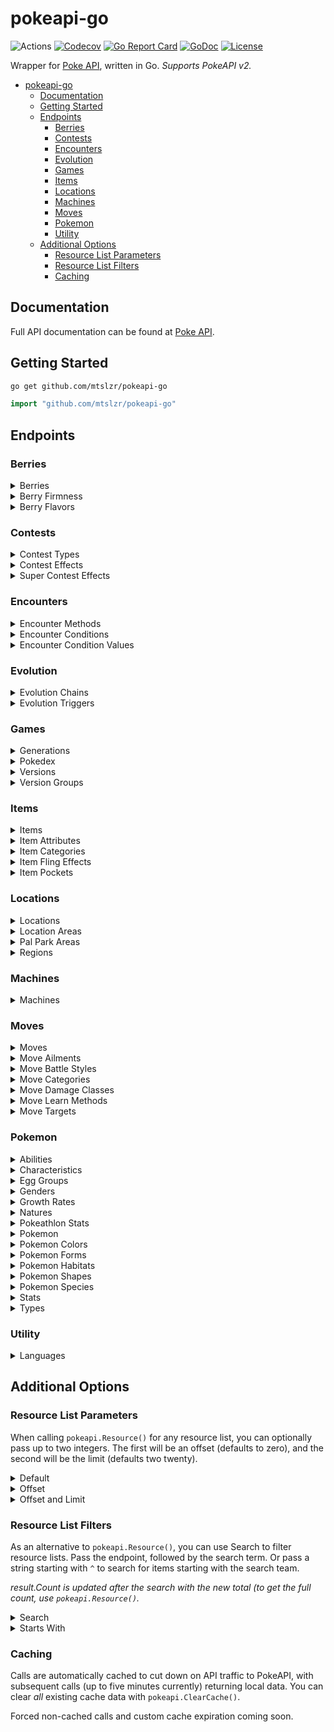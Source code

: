# pokeapi-go
![Actions](https://github.com/mtslzr/pokeapi-go/workflows/Actions/badge.svg)
[![Codecov](https://img.shields.io/codecov/c/github/mtslzr/pokeapi-go.svg?style=flat)](https://codecov.io/gh/mtslzr/pokeapi-go)
[![Go Report Card](https://goreportcard.com/badge/github.com/mtslzr/pokeapi-go?style=flat)](https://goreportcard.com/report/github.com/mtslzr/pokeapi-go)
[![GoDoc](https://img.shields.io/badge/go-documentation-blue.svg?style=flat)](http://godoc.org/github.com/mtslzr/pokeapi-go)
[![License](https://img.shields.io/badge/license-mit-blue.svg?style=flat)](https://raw.githubusercontent.com/mtslzr/pokeapi-go/master/LICENSE)

Wrapper for [Poke API](https://pokeapi.co), written in Go. *Supports PokeAPI v2.*

- [pokeapi-go](#pokeapi-go)
  - [Documentation](#Documentation)
  - [Getting Started](#Getting-Started)
  - [Endpoints](#Endpoints)
    - [Berries](#Berries)
    - [Contests](#Contests)
    - [Encounters](#Encounters)
    - [Evolution](#Evolution)
    - [Games](#Games)
    - [Items](#Items)
    - [Locations](#Locations)
    - [Machines](#Machines)
    - [Moves](#Moves)
    - [Pokemon](#Pokemon)
    - [Utility](#Utility)
  - [Additional Options](#Additional-Options)
    - [Resource List Parameters](#Resource-List-Parameters)
    - [Resource List Filters](#Resource-List-Filters)
    - [Caching](#Caching)

## Documentation

Full API documentation can be found at [Poke API](https://pokeapi.co/docs/v2.html).

## Getting Started

```bash
go get github.com/mtslzr/pokeapi-go
```

```go
import "github.com/mtslzr/pokeapi-go"
```

## Endpoints

### Berries

<details>
  <summary>Berries</summary>
  
  #### Get Berries

  ```go
  b := pokeapi.Resource("berry")
  ```

  #### Get Berry

  *Must pass an ID (e.g. "1") or name (e.g. "cheri").*

  ```go
  b := pokeapi.Berry("cheri")
  ```
</details>

<details>
  <summary>Berry Firmness</summary>
  
  #### Get Berry Firmnesses

  ```go
  b := pokeapi.Resource("berry-firmness")
  ```

  #### Get Berry Firmness

  *Must pass an ID (e.g. "1") or name (e.g. "very-soft").*

  ```go
  b := pokeapi.BerryFirmness("very-soft")
  ```
</details>

<details>
  <summary>Berry Flavors</summary>
  
  #### Get Berry Flavors

  ```go
  b := pokeapi.Resource("berry-flavor")
  ```

  #### Get Berry Flavor

  *Must pass an ID (e.g. "1") or name (e.g. "spicy").*

  ```go
  b := pokeapi.BerryFlavor("spicy")
  ```
</details>

### Contests

<details>
  <summary>Contest Types</summary>
  
  #### Get Contest Types

  ```go
  c := pokeapi.Resource("berry")
  ```

  #### Get Contest Type

  *Must pass an ID (e.g. "1") or name (e.g. "cool").*

  ```go
  c := pokeapi.ContestType("cool")
  ```
</details>

<details>
  <summary>Contest Effects</summary>
  
  #### Get Contest Effects

  ```go
  c := pokeapi.Resource("contest-effect")
  ```

  #### Get Contest Effect

  *Must pass an ID (e.g. "1").*

  ```go
  c := pokeapi.ContestEffect("1")
  ```
</details>

<details>
  <summary>Super Contest Effects</summary>
  
  #### Get Super Contest Effects

  ```go
  c := pokeapi.Resource("super-contest-effect")
  ```

  #### Get Super Contest Effect

  *Must pass an ID (e.g. "1").*

  ```go
  c := pokeapi.SuperContestEffect("1")
  ```
</details>

### Encounters

<details>
  <summary>Encounter Methods</summary>
  
  #### Get Encounter Methods

  ```go
  e := pokeapi.Resource("encounter-method")
  ```

  #### Get Encounter Method

  *Must pass an ID (e.g. "1") or name (e.g. "walk").*

  ```go
  e := pokeapi.EncounterMethod("walk")
  ```
</details>

<details>
  <summary>Encounter Conditions</summary>
  
  #### Get Encounter Conditions

  ```go
  e := pokeapi.Resource("encounter-condition")
  ```

  #### Get Encounter Condition

  *Must pass an ID (e.g. "1") or name (e.g. "swarm").*

  ```go
  e := pokeapi.EncounterCondition("swarm")
  ```
</details>

<details>
  <summary>Encounter Condition Values</summary>
  
  #### Get Encounter Condition Values

  ```go
  e := pokeapi.Resource("encounter-condition-value")
  ```

  #### Get Encounter Condition Value

  *Must pass an ID (e.g. "1") or name (e.g. "swarm-yes").*

  ```go
  e := pokeapi.EncounterConditionValue("swarm-yes")
  ```
</details>

### Evolution

<details>
  <summary>Evolution Chains</summary>
  
  #### Get Evolution Chains

  ```go
  e := pokeapi.Resource("evolution-chain")
  ```

  #### Get Evolution Chain

  *Must pass an ID (e.g. "1").*

  ```go
  e := pokeapi.EvolutionChain("1")
  ```
</details>

<details>
  <summary>Evolution Triggers</summary>
  
  #### Get Evolution Triggers

  ```go
  e := pokeapi.Resource("evolution-trigger")
  ```

  #### Get Evolution Trigger

  *Must pass an ID (e.g. "1") or name (e.g. "level-up").*

  ```go
  e := pokeapi.EvolutionTrigger("level-up")
  ```
</details>

### Games

<details>
  <summary>Generations</summary>
  
  #### Get Generations

  ```go
  g := pokeapi.Resource("generation")
  ```

  #### Get Generation

  *Must pass an ID (e.g. "1") or name (e.g. "generation-i").*

  ```go
  g := pokeapi.Generation("generation-i")
  ```
</details>

<details>
  <summary>Pokedex</summary>
  
  #### Get All Pokedex

  ```go
  g := pokeapi.Resource("pokedex")
  ```

  #### Get Single Pokedex

  *Must pass an ID (e.g. "1") or name (e.g. "national").*

  ```go
  g := pokeapi.Pokedex("national")
  ```
</details>

<details>
  <summary>Versions</summary>
  
  #### Get Versions

  ```go
  g := pokeapi.Resource("version")
  ```

  #### Get Version

  *Must pass an ID (e.g. "1") or name (e.g. "red").*

  ```go
  g := pokeapi.Version("red")
  ```
</details>

<details>
  <summary>Version Groups</summary>
  
  #### Get Version Groups

  ```go
  g := pokeapi.Resource("version-group")
  ```

  #### Get Version Group

  *Must pass an ID (e.g. "1") or name (e.g. "red-blue").*

  ```go
  g := pokeapi.VersionGroup("red-blue")
  ```
</details>

### Items

<details>
  <summary>Items</summary>
  
  #### Get Items

  ```go
  i := pokeapi.Resource("item")
  ```

  #### Get Item

  *Must pass an ID (e.g. "1") or name (e.g. "master-ball").*

  ```go
  i := pokeapi.Item("master-ball")
  ```
</details>

<details>
  <summary>Item Attributes</summary>
  
  #### Get Item Attributes

  ```go
  i := pokeapi.Resource("item-attribute")
  ```

  #### Get Item Attribute

  *Must pass an ID (e.g. "1") or name (e.g. "countable").*

  ```go
  i := pokeapi.ItemAttribute("countable")
  ```
</details>

<details>
  <summary>Item Categories</summary>
  
  #### Get Item Ctegories

  ```go
  i := pokeapi.Resource("item-category")
  ```

  #### Get Item Category

  *Must pass an ID (e.g. "1") or name (e.g. "stat-boosts").*

  ```go
  i := pokeapi.ItemCategory("stat-boosts")
  ```
</details>

<details>
  <summary>Item Fling Effects</summary>
  
  #### Get Item Fling Effects

  ```go
  i := pokeapi.Resource("item-fling-effect")
  ```

  #### Get Item Fling Effect

  *Must pass an ID (e.g. "1") or name (e.g. "badly-poison").*

  ```go
  i := pokeapi.ItemFlingEffect("badly-poison")
  ```
</details>

<details>
  <summary>Item Pockets</summary>
  
  #### Get Item Pockets

  ```go
  i := pokeapi.Resource("item-pocket")
  ```

  #### Get Item Pocket

  *Must pass an ID (e.g. "1") or name (e.g. "misc").*

  ```go
  i := pokeapi.ItemPocket("misc")
  ```
</details>

### Locations

<details>
  <summary>Locations</summary>
  
  #### Get Locations

  ```go
  l := pokeapi.Resource("location")
  ```

  #### Get Location

  *Must pass an ID (e.g. "1") or name (e.g. "canalave-city").*

  ```go
  l := pokeapi.Location("canalave-city")
  ```
</details>

<details>
  <summary>Location Areas</summary>
  
  #### Get Location Areas

  ```go
  l := pokeapi.Resource("location-area")
  ```

  #### Get Location Area

  *Must pass an ID (e.g. "1") or name (e.g. "canalave-city-area").*

  ```go
  l := pokeapi.LocationArea("canalave-city-area")
  ```
</details>

<details>
  <summary>Pal Park Areas</summary>
  
  #### Get Pal Park Areas

  ```go
  l := pokeapi.Resource("pal-park-area")
  ```

  #### Get Pal Park Area

  *Must pass an ID (e.g. "1") or name (e.g. "forest").*

  ```go
  l := pokeapi.PalParkArea("forest")
  ```
</details>

<details>
  <summary>Regions</summary>
  
  #### Get Regions

  ```go
  l := pokeapi.Resource("region")
  ```

  #### Get Region

  *Must pass an ID (e.g. "1") or name (e.g. "kanto").*

  ```go
  l := pokeapi.Region("kanto")
  ```
</details>

### Machines

<details>
  <summary>Machines</summary>
  
  #### Get Machines

  ```go
  m := pokeapi.Resource("machine")
  ```

  #### Get Machine

  *Must pass an ID (e.g. "1").*

  ```go
  m := pokeapi.Machine("1")
  ```
</details>

### Moves

<details>
  <summary>Moves</summary>
  
  #### Get Moves

  ```go
  m := pokeapi.Resource("move")
  ```

  #### Get Move

  *Must pass an ID (e.g. "1") or name (e.g. "pound").*

  ```go
  m := pokeapi.Move("pound")
  ```
</details>

<details>
  <summary>Move Ailments</summary>
  
  #### Get Move Ailments

  ```go
  m := pokeapi.Resource("move-ailment")
  ```

  #### Get Move Ailment

  *Must pass an ID (e.g. "1") or name (e.g. "paralysis").*

  ```go
  m := pokeapi.MoveAilment("paralysis")
  ```
</details>

<details>
  <summary>Move Battle Styles</summary>
  
  #### Get Move Battle Styles

  ```go
  m := pokeapi.Resource("move-battle-style")
  ```

  #### Get Move Battle Style

  *Must pass an ID (e.g. "1") or name (e.g. "attack").*

  ```go
  m := pokeapi.MoveBattleStyle("attack")
  ```
</details>

<details>
  <summary>Move Categories</summary>
  
  #### Get Move Categories

  ```go
  m := pokeapi.Resource("move-catgory")
  ```

  #### Get Move Category

  *Must pass an ID (e.g. "1") or name (e.g. "ailment").*

  ```go
  m := pokeapi.MoveCategory("ailment")
  ```
</details>

<details>
  <summary>Move Damage Classes</summary>
  
  #### Get Move Damage Classes

  ```go
  m := pokeapi.Resource("move-damage-class")
  ```

  #### Get Move Damage Class

  *Must pass an ID (e.g. "1") or name (e.g. "status").*

  ```go
  m := pokeapi.MoveDamageClass("status")
  ```
</details>

<details>
  <summary>Move Learn Methods</summary>
  
  #### Get Move Learn Methods

  ```go
  m := pokeapi.Resource("move-learn-method")
  ```

  #### Get Move Learn Method

  *Must pass an ID (e.g. "1") or name (e.g. "level-up").*

  ```go
  m := pokeapi.MoveLearnMethod("level-up")
  ```
</details>

<details>
  <summary>Move Targets</summary>
  
  #### Get Move Targets

  ```go
  m := pokeapi.Resource("move-target")
  ```

  #### Get Move Target

  *Must pass an ID (e.g. "1") or name (e.g. "specific-move").*

  ```go
  m := pokeapi.MoveTarget("specific-move")
  ```
</details>

### Pokemon

<details>
  <summary>Abilities</summary>
  
  #### Get Abilities

  ```go
  p := pokeapi.Resource("ability")
  ```

  #### Get Ability

  *Must pass an ID (e.g. "1") or name (e.g. "stench").*

  ```go
  p := pokeapi.Ability("stench")
  ```
</details>

<details>
  <summary>Characteristics</summary>
  
  #### Get Characteristics

  ```go
  p := pokeapi.Resource("characteristic")
  ```

  #### Get Characteristic

  *Must pass an ID (e.g. "1").*

  ```go
  p := pokeapi.Characteristic("1")
  ```
</details>

<details>
  <summary>Egg Groups</summary>
  
  #### Get Egg Groups

  ```go
  p := pokeapi.Resource("egg-group")
  ```

  #### Get Egg Group

  *Must pass an ID (e.g. "1") or name (e.g. "monster").*

  ```go
  p := pokeapi.EggGroup("monster")
  ```
</details>

<details>
  <summary>Genders</summary>
  
  #### Get Genders

  ```go
  p := pokeapi.Resource("gender")
  ```

  #### Get Gender

  *Must pass an ID (e.g. "1") or name (e.g. "female").*

  ```go
  p := pokeapi.Gender("female")
  ```
</details>

<details>
  <summary>Growth Rates</summary>
  
  #### Get Growth Rates

  ```go
  p := pokeapi.Resource("growth-rate")
  ```

  #### Get Growth Rate

  *Must pass an ID (e.g. "1") or name (e.g. "slow").*

  ```go
  p := pokeapi.GrowthRate("slow")
  ```
</details>

<details>
  <summary>Natures</summary>
  
  #### Get Natures

  ```go
  p := pokeapi.Resource("nature")
  ```

  #### Get Nature

  *Must pass an ID (e.g. "1") or name (e.g. "hardy").*

  ```go
  p := pokeapi.Nature("hardy")
  ```
</details>

<details>
  <summary>Pokeathlon Stats</summary>
  
  #### Get Pokeathlon Stats

  ```go
  p := pokeapi.Resource("pokeathlon-stat")
  ```

  #### Get Pokeathlon Stat

  *Must pass an ID (e.g. "1") or name (e.g. "speed").*

  ```go
  p := pokeapi.PokeathlonStat("speed")
  ```
</details>

<details>
  <summary>Pokemon</summary>
  
  #### Get All Pokemon

  ```go
  l := pokeapi.Resource("pokemon")
  ```

  #### Get Single Pokemon

  *Must pass an ID (e.g. "1") or name (e.g. "bulbasaur").*

  ```go
  l := pokeapi.Pokemon("bulabsaur")
  ```
</details>

<details>
  <summary>Pokemon Colors</summary>
  
  #### Get Pokemon Colors

  ```go
  p := pokeapi.Resource("pokemon-color")
  ```

  #### Get Pokemon Color

  *Must pass an ID (e.g. "1") or name (e.g. "black").*

  ```go
  p := pokeapi.PokemonColor("black")
  ```
</details>

<details>
  <summary>Pokemon Forms</summary>
  
  #### Get Pokemon Forms

  ```go
  p := pokeapi.Resource("pokemon-form")
  ```

  #### Get Pokemon Form

  *Must pass an ID (e.g. "1") or name (e.g. "bulbasaur").*

  ```go
  p := pokeapi.PokemonForm("bulabsaur")
  ```
</details>

<details>
  <summary>Pokemon Habitats</summary>
  
  #### Get Pokemon Habitats

  ```go
  p := pokeapi.Resource("pokemon-habitat")
  ```

  #### Get Pokemon Habitat

  *Must pass an ID (e.g. "1") or name (e.g. "cave").*

  ```go
  p := pokeapi.PokemonHabitat("cave")
  ```
</details>

<details>
  <summary>Pokemon Shapes</summary>
  
  #### Get Pokemon Shapes

  ```go
  p := pokeapi.Resource("pokemon-shape")
  ```

  #### Get Pokemon Shape

  *Must pass an ID (e.g. "1") or name (e.g. "ball").*

  ```go
  p := pokeapi.PokemonShape("ball")
  ```
</details>

<details>
  <summary>Pokemon Species</summary>
  
  #### Get All Pokemon Species

  ```go
  p := pokeapi.Resource("pokemon-species")
  ```

  #### Get Single Pokemon Species

  *Must pass an ID (e.g. "1") or name (e.g. "bulbasaur").*

  ```go
  p := pokeapi.PokemonSpecies("bulabsaur")
  ```
</details>

<details>
  <summary>Stats</summary>
  
  #### Get Stats

  ```go
  p := pokeapi.Resource("stat")
  ```

  #### Get Stat

  *Must pass an ID (e.g. "1") or name (e.g. "hp").*

  ```go
  p := pokeapi.Stat("hp")
  ```
</details>

<details>
  <summary>Types</summary>
  
  #### Get Types

  ```go
  p := pokeapi.Resource("type")
  ```

  #### Get Type

  *Must pass an ID (e.g. "1") or name (e.g. "normal").*

  ```go
  p := pokeapi.Type("normal")
  ```
</details>

### Utility

<details>
  <summary>Languages</summary>
  
  #### Get Languages

  ```go
  u := pokeapi.Resource("language")
  ```

  #### Get Language

  *Must pass an ID (e.g. "1") or name (e.g. "en").*

  ```go
  u := pokeapi.Language("en")
  ```
</details>

## Additional Options

### Resource List Parameters

When calling `pokeapi.Resource()` for any resource list, you can optionally pass up to two integers. The first will be an offset (defaults to zero), and the second will be the limit (defaults two twenty).

<details>
  <summary>Default</summary>
  
  ```go
  r := pokeapi.Resource("pokemon")
  fmt.Println(len(r.Results)) // 20
  fmt.Println(r.Results[0].Name) // "bulbasaur"
  ```
</details>

<details>
  <summary>Offset</summary>

  ```go
  r := pokeapi.Resource("pokemon", 3)
  fmt.Println(len(r.Results)) // 20
  fmt.Println(r.Results[0].Name) // "charmander"
  ```
</details>

<details>
  <summary>Offset and Limit</summary>

  ```go
  r := pokeapi.Resource("pokemon", 6, 10)
  fmt.Println(len(r.Results)) // 10
  fmt.Println(r.Results[0].Name) // "squirtle"
  ```
</details>

### Resource List Filters

As an alternative to `pokeapi.Resource()`, you can use Search to filter resource lists. Pass the endpoint, followed by the search term. Or pass a string starting with `^` to search for items starting with the search team.

*result.Count is updated after the search with the new total (to get the full count, use `pokeapi.Resource()`.*

<details>
  <summary>Search</summary>

  ```go
  s := pokeapi.Search("pokemon", "saur")
  fmt.Println(len(s.Results)) // 4
  fmt.Println(s.Results[3].Name) // venusaur-mega
  ```
</details>

<details>
  <summary>Starts With</summary>

  ```go
  s := pokeapi.Search("pokemon", "^a")
  fmt.Println(len(s.Results)) // 44
  fmt.Println(s.Results[0].Name) // arbok
  ```

  ```go
  s := pokeapi.Search("pokemon", "^bulb")
  fmt.Println(len(s.Results)) // 1
  fmt.Println(s.Results[0].Name) // bulbasaur
  ```
</details>

### Caching

Calls are automatically cached to cut down on API traffic to PokeAPI, with subsequent calls (up to five minutes currently) returning local data. You can clear *all* existing cache data with `pokeapi.ClearCache()`.

Forced non-cached calls and custom cache expiration coming soon.
